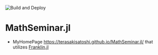 ![Build and Deploy](https://github.com/terasakisatoshi/MathSeminar.jl/workflows/Build%20and%20Deploy/badge.svg)

# MathSeminar.jl

- MyHomePage https://terasakisatoshi.github.io/MathSeminar.jl/ that utilizes [Franklin.jl](https://franklinjl.org/)
